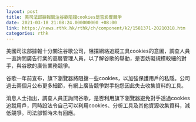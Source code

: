 ```yaml
---
layout: post
title: 美司法部據報關注谷歌阻擋cookies是否影響競爭
date: 2021-03-18 21:08:24.000000000 +08:00
link: https://news.rthk.hk/rthk/ch/component/k2/1581371-20210318.htm
categories: rthk
---
```


美國司法部據報十分關注谷歌公司，阻擋網絡追蹤工具cookies的意圖，調查人員一直詢問廣告行業的高層管理人員，以了解谷歌的舉動，是否妨礙規模較細的對手，與谷歌的廣告業務競爭。

谷歌一年前宣布，旗下瀏覽器將阻擋一些cookies，以加強保護用戶的私隱。公司過去兩個月公布更多細節，有網上廣告競爭對手抱怨因此失去收集資料的工具。

消息人士指出，調查人員正詢問谷歌，是否利用旗下瀏覽器避免對手透過cookies追蹤用戶，同時設法令自己可以利用cookies、分析工具及其他資源收集資料，減低競爭。司法部暫時未有回應。
